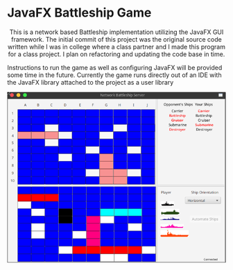 # JavaFX Battleship Game

<p align="center">
This is a network based Battleship implementation utilizing the JavaFX GUI framework. The initial commit of this project was the original source code written while I was in college where a class partner and I made this program for a class project. I plan on refactoring and updating the code base in time.

Instructions to run the game as well as configuring JavaFX will be provided some time in the future. Currently the game runs directly out of an IDE with the JavaFX library attached to the project as a user library
</p>

<p align="center"> <img src="https://github.com/xTriixrx/Battleship/blob/master/imgs/battleship-gui.png" /> </p>
